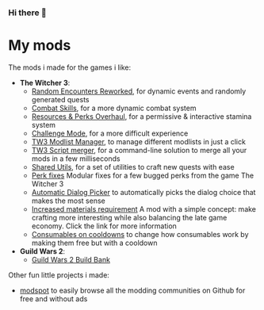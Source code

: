 ### Hi there 👋
# My mods
The mods i made for the games i like:
  - **The Witcher 3**:
    - [Random Encounters Reworked](https://github.com/Aelto/tw3-random-encounters-reworked), for dynamic events and randomly generated quests
    - [Combat Skills](https://github.com/Aelto/tw3-combat-skills), for a more dynamic combat system
    - [Resources & Perks Overhaul](https://github.com/Aelto/tw3-resources-perks-overhaul), for a permissive & interactive stamina system
    - [Challenge Mode](https://github.com/Aelto/tw3-challenge-mode), for a more difficult experience
    - [TW3 Modlist Manager](https://github.com/Aelto/tw3-modlist-manager), to manage different modlists in just a click
    - [TW3 Script merger](https://github.com/Aelto/tw3-script-merger), for a command-line  solution to merge all your mods in a few milliseconds
    - [Shared Utils](https://github.com/Aelto/tw3-shared-utils), for a set of utilities to craft new quests with ease
    - [Perk fixes](https://github.com/Aelto/tw3-perk-fixes) Modular fixes for a few bugged perks from the game The Witcher 3
    - [Automatic Dialog Picker](https://github.com/Aelto/tw3-automatic-dialog-picker) to automatically picks the dialog choice that makes the most sense
    - [Increased materials requirement](https://github.com/Aelto/tw3-increased-materials-requirement) A mod with a simple concept: make crafting more interesting while also balancing the late game economy. Click the link for more information
    - [Consumables on cooldowns](https://github.com/Aelto/tw3-consumables-on-cooldowns) to change how consumables work by making them free but with a cooldown
  - **Guild Wars 2**:
    - [Guild Wars 2 Build Bank](https://github.com/Aelto/gw2-build-bank)

Other fun little projects i made:
 - [modspot](https://github.com/Aelto/modspot) to easily browse all the modding communities on Github for free and without ads
